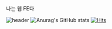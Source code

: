나는 웹 FE다

![header](https://capsule-render.vercel.app/api?type=waving&color=auto&height=150&section=header&text=Jack's%20World&fontSize=70)
![Anurag's GitHub stats](https://github-readme-stats.vercel.app/api?username=jhlee0409&show_icons=true&theme=radical)
[![Hits](https://hits.seeyoufarm.com/api/count/incr/badge.svg?url=https%3A%2F%2Fgithub.com%2Fgjbae1212%2Fhit-counter&count_bg=%2387A2DD&title_bg=%23A4A3A3&icon=react.svg&icon_color=%233179B8&title=Welcome+to+My+World&edge_flat=false)](https://jhlee0409.github.io)
